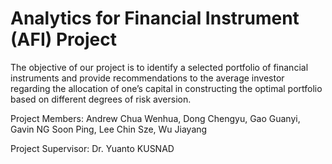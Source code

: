 # Analytics for Financial Instrument (AFI) Project
The objective of our project is to identify a selected portfolio of financial instruments and provide recommendations to the average investor regarding the allocation of one’s capital in constructing the optimal portfolio based on different degrees of risk aversion. 

Project Members: 
  Andrew Chua Wenhua, 
  Dong Chengyu,
  Gao Guanyi, 
  Gavin NG Soon Ping,
  Lee Chin Sze, 
  Wu Jiayang

Project Supervisor: Dr. Yuanto KUSNAD
